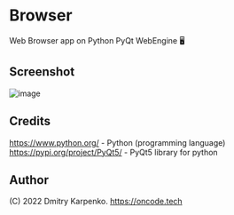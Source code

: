 # Browser
Web Browser app on Python PyQt WebEngine 🖥
## Screenshot
![image](https://user-images.githubusercontent.com/69617058/153123874-7d612c3b-1315-493b-b181-c8f603a6feab.png)
## Credits
https://www.python.org/ -  Python (programming language)  
https://pypi.org/project/PyQt5/ - PyQt5 library for python
## Author
(C) 2022 Dmitry Karpenko.
https://oncode.tech
